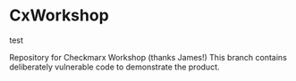 # CxWorkshop

test

Repository for Checkmarx Workshop (thanks James!)
This branch contains deliberately vulnerable code to demonstrate the product.

